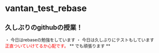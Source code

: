 # vantan_test_rebase
## 久しぶりのgithubの授業！
・ 今日はrebaseの勉強をしています
・ 今日は久しぶりにテストもしています
<font color = "Red">正直ついていけてるか心配です。</font>
** でも頑張ります **